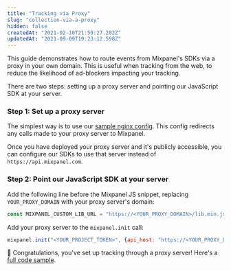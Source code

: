 ```yaml
---
title: "Tracking via Proxy"
slug: "collection-via-a-proxy"
hidden: false
createdAt: "2021-02-10T21:50:27.202Z"
updatedAt: "2021-09-09T19:23:12.598Z"
---
```

This guide demonstrates how to route events from Mixpanel's SDKs via a proxy in your own domain. This is useful when tracking from the web, to reduce the likelihood of ad-blockers impacting your tracking.

There are two steps: setting up a proxy server and pointing our JavaScript SDK at your server.

### Step 1: Set up a proxy server
The simplest way is to use our [sample nginx config](https://github.com/mixpanel/tracking-proxy). This config redirects any calls made to your proxy server to Mixpanel.

Once you have deployed your proxy server and it's publicly accessible, you can configure our SDKs to use that server instead of `https://api.mixpanel.com`.
   
### Step 2: Point our JavaScript SDK at your server
Add the following line before the Mixpanel JS snippet, replacing `YOUR_PROXY_DOMAIN` with your proxy server's domain:

```js
const MIXPANEL_CUSTOM_LIB_URL = "https://<YOUR_PROXY_DOMAIN>/lib.min.js";
```

Add your proxy server to the `mixpanel.init` call:

```js
mixpanel.init("<YOUR_PROJECT_TOKEN>", {api_host: "https://<YOUR_PROXY_DOMAIN>"})
```

🎉 Congratulations, you've set up tracking through a proxy server! Here's a [full code sample](https://gist.github.com/ranic/80459104def4e4bcd73d5c77b817ee43).
